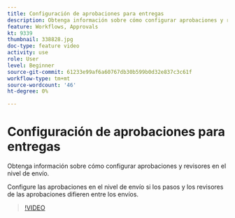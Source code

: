 ```yaml
---
title: Configuración de aprobaciones para entregas
description: Obtenga información sobre cómo configurar aprobaciones y revisores en el nivel de envío.
feature: Workflows, Approvals
kt: 9339
thumbnail: 338828.jpg
doc-type: feature video
activity: use
role: User
level: Beginner
source-git-commit: 61233e99af6a60767db30b599b0d32e837c3c61f
workflow-type: tm+mt
source-wordcount: '46'
ht-degree: 0%

---
```



# Configuración de aprobaciones para entregas

Obtenga información sobre cómo configurar aprobaciones y revisores en el nivel de envío.  

Configure las aprobaciones en el nivel de envío si los pasos y los revisores de las aprobaciones difieren entre los envíos.

>[!VIDEO](https://video.tv.adobe.com/v/338828?quality=12)
